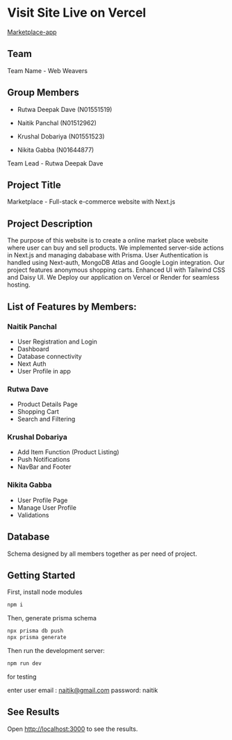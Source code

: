 # Visit Site Live on Vercel
[Marketplace-app](https://marketplace-app-dusky.vercel.app/)


## Team  
Team Name - Web Weavers

## Group Members

- Rutwa Deepak Dave (N01551519)

- Naitik Panchal (N01512962)

- Krushal Dobariya (N01551523) 

- Nikita Gabba (N01644877)

Team Lead - Rutwa Deepak Dave


## Project Title 

Marketplace - Full-stack e-commerce website with Next.js


## Project Description

The purpose of this website is to create a online market place website where user can buy and sell products. We implemented server-side actions in Next.js and managing dababase with Prisma. User Authentication is handled using Next-auth, MongoDB Atlas and Google Login integration. Our project features anonymous shopping carts. Enhanced UI with Tailwind CSS and Daisy UI. We Deploy our application on Vercel or Render for seamless hosting. 


##  List of Features by Members:

### Naitik Panchal 
- User Registration and Login
- Dashboard
- Database connectivity
- Next Auth
- User Profile in app

### Rutwa Dave
- Product Details Page
- Shopping Cart
- Search and Filtering

### Krushal Dobariya
- Add Item Function (Product Listing)
- Push Notifications
- NavBar and Footer

### Nikita Gabba
- User Profile Page
- Manage User Profile
- Validations


## Database

Schema designed by all members together as per need of project.

## Getting Started

First, install node modules
```bash
npm i
```

Then, generate prisma schema
```bash
npx prisma db push
npx prisma generate
```

Then run the development server:

```bash
npm run dev
```

for testing 

enter user email : naitik@gmail.com
password: naitik

## See Results

Open [http://localhost:3000](http://localhost:3000) to see the results.
